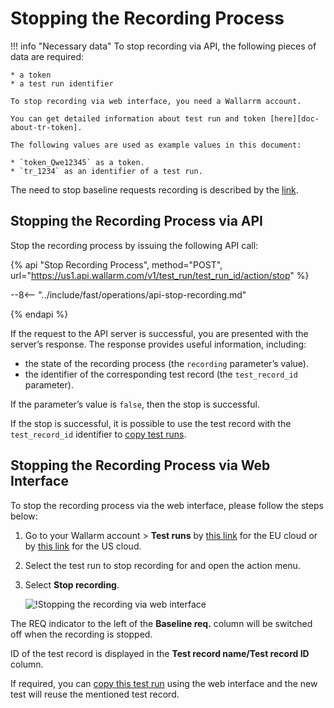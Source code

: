 [img-stop-recording-item]:  ../../images/fast/operations/common/stop-recording/stop-recording-gui.png

[doc-about-tr-token]:       internals.md
[doc-testrun-copying-api]:  copy-testrun.md#copying-a-test-run-via-an-api
[doc-testrun-copying-gui]:  copy-testrun.md#copying-a-test-run-via-web-interface

[link-stop-explained]:      internals.md#test-run-execution-flow-baseline-requests-recording-takes-place


#   Stopping the Recording Process

!!! info "Necessary data"
    To stop recording via API, the following pieces of data are required:
    
    * a token
    * a test run identifier

    To stop recording via web interface, you need a Wallarrm account.
    
    You can get detailed information about test run and token [here][doc-about-tr-token].
    
    The following values are used as example values in this document:
        
    * `token_Qwe12345` as a token.
    * `tr_1234` as an identifier of a test run.

The need to stop baseline requests recording is described by the [link][link-stop-explained]. 

## Stopping the Recording Process via API

Stop the recording process by issuing the following API call:

{% api "Stop Recording Process", method="POST", url="https://us1.api.wallarm.com/v1/test_run/test_run_id/action/stop" %}

--8<-- "../include/fast/operations/api-stop-recording.md"

{% endapi %}

If the request to the API server is successful, you are presented with the server’s response. The response provides useful information, including:
* the state of the recording process (the `recording` parameter’s value).
* the identifier of the corresponding test record (the `test_record_id` parameter).

If the parameter’s value is `false`, then the stop is successful.

If the stop is successful, it is possible to use the test record with the `test_record_id` identifier to [copy test runs][doc-testrun-copying-api].

## Stopping the Recording Process via Web Interface

To stop the recording process via the web interface, please follow the steps below:

1. Go to your Wallarm account > **Test runs** by [this link](https://my.wallarm.com/testing/testruns) for the EU cloud or by [this link](https://us1.my.wallarm.com/testing/testruns) for the US cloud.

2. Select the test run to stop recording for and open the action menu.

3. Select **Stop recording**.

    ![!Stopping the recording via web interface][img-stop-recording-item]

The REQ indicator to the left of the **Baseline req.** column will be switched off when the recording is stopped.

ID of the test record is displayed in the **Test record name/Test record ID** column.

If required, you can [copy this test run][doc-testrun-copying-gui] using the web interface and the new test will reuse the mentioned test record.